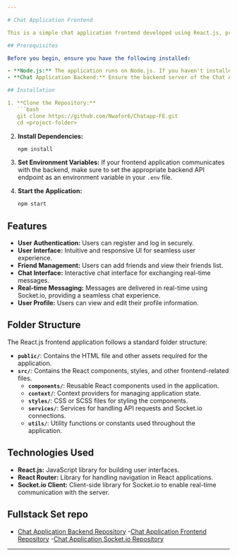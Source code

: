 ```yaml
---

# Chat Application Frontend

This is a simple chat application frontend developed using React.js, providing. The aim of this project is not to focus on an ATTRACTIVE UI but to implement a complete chat system functionalities. which enables users to register, log in, add friends, create private chats, and exchange real-time messages seamlessly.

## Prerequisites

Before you begin, ensure you have the following installed:

- **Node.js:** The application runs on Node.js. If you haven't installed it yet, you can download it from [here](https://nodejs.org/).
- **Chat Application Backend:** Ensure the backend server of the Chat Application is up and running. You can find the backend code and setup instructions in the [Chat Application Backend Repository](https://github.com/Nwafor6/Chatapp-BE.git).

## Installation

1. **Clone the Repository:**
   ```bash
   git clone https://github.com/Nwafor6/Chatapp-FE.git
   cd <project-folder>
   ```

2. **Install Dependencies:**
   ```bash
   npm install
   ```

3. **Set Environment Variables:**
   If your frontend application communicates with the backend, make sure to set the appropriate backend API endpoint as an environment variable in your `.env` file.

4. **Start the Application:**
   ```bash
   npm start
   ```

## Features

- **User Authentication:** Users can register and log in securely.
- **User Interface:** Intuitive and responsive UI for seamless user experience.
- **Friend Management:** Users can add friends and view their friends list.
- **Chat Interface:** Interactive chat interface for exchanging real-time messages.
- **Real-time Messaging:** Messages are delivered in real-time using Socket.io, providing a seamless chat experience.
- **User Profile:** Users can view and edit their profile information.

## Folder Structure

The React.js frontend application follows a standard folder structure:

- **`public/`**: Contains the HTML file and other assets required for the application.
- **`src/`**: Contains the React components, styles, and other frontend-related files.
  - **`components/`**: Reusable React components used in the application.
  - **`context/`**: Context providers for managing application state.
  - **`styles/`**: CSS or SCSS files for styling the components.
  - **`services/`**: Services for handling API requests and Socket.io connections.
  - **`utils/`**: Utility functions or constants used throughout the application.

## Technologies Used

- **React.js:** JavaScript library for building user interfaces.
- **React Router:** Library for handling navigation in React applications.
- **Socket.io Client:** Client-side library for Socket.io to enable real-time communication with the server.

## Fullstack Set repo
- [Chat Application Backend Repository](https://github.com/Nwafor6/Chatapp-BE.git)
-[Chat Application Frontend Repository](https://github.com/Nwafor6/Chatapp-FE.git)
-[Chat Application Socket.io Repository](https://github.com/Nwafor6/Chatapp-Socket-io.git)
---
```

